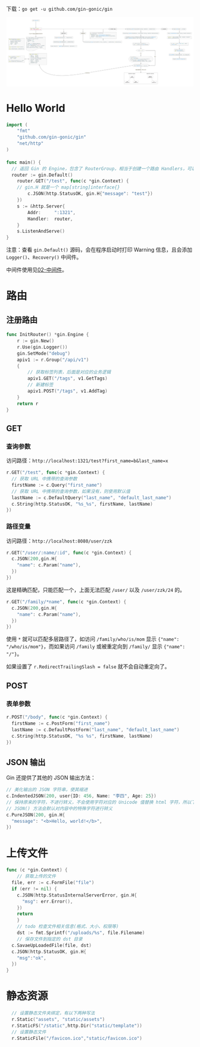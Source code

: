 下载：`go get -u github.com/gin-gonic/gin`

![](../../../images/gin-read.png)

# Hello World

```go
import (
	"fmt"
	"github.com/gin-gonic/gin"
	"net/http"
)

func main() {
  // 返回 Gin 的 Engine，包含了 RouterGroup，相当于创建一个路由 Handlers，可以后期绑定各类路由规则和函数、中间件等
  router := gin.Default()
	router.GET("/test", func(c *gin.Context) {
    // gin.H 就是一个 map[string]interface{}
		c.JSON(http.StatusOK, gin.H{"message": "test"})
	})
	s := &http.Server{
		Addr:     ":1321",
		Handler:  router,
	}
	s.ListenAndServe()
}
```

注意：查看 `gin.Default()` 源码，会在程序启动时打印 Warning 信息，且会添加 `Logger()`、`Recovery()` 中间件。

中间件使用见[02-中间件](02-中间件.md)。

# 路由

## 注册路由

```go
func InitRouter() *gin.Engine {
	r := gin.New()
	r.Use(gin.Logger())
	gin.SetMode("debug")
	apiv1 := r.Group("/api/v1")
	{
		// 获取标签列表，后面是对应的业务逻辑
		apiv1.GET("/tags", v1.GetTags)
		// 新建标签
		apiv1.POST("/tags", v1.AddTag)
	}
	return r
}
```

## GET

### 查询参数

访问路径：`http://localhost:1321/test?first_name=b&last_name=x`

```go
r.GET("/test", func(c *gin.Context) {
  // 获取 URL 中携带的查询参数
  firstName := c.Query("first_name")
  // 获取 URL 中携带的查询参数，如果没有，则使用默认值
  lastName := c.DefaultQuery("last_name", "default_last_name")
  c.String(http.StatusOK, "%s_%s", firstName, lastName)
})
```

### 路径变量

访问路径：`http://localhost:8080/user/zzk`

```go
r.GET("/user/:name/:id", func(c *gin.Context) {
  c.JSON(200,gin.H{
    "name": c.Param("name"),
  })
})
```

这是精确匹配，只能匹配一个，上面无法匹配 `/user/` 以及 `/user/zzk/24` 的。

```go
r.GET("/family/*name", func(c *gin.Context) {
  c.JSON(200,gin.H{
    "name": c.Param("name"),
  })
})
```

使用 `*` 就可以匹配多层路径了，如访问 `/family/who/is/mom` 显示 `{"name": "/who/is/mom"}`，而如果访问 `/family` 或被重定向到 `/family/` 显示 `{"name": "/"}`。

如果设置了 `r.RedirectTrailingSlash = false` 就不会自动重定向了。

## POST

### 表单参数

```go
r.POST("/body", func(c *gin.Context) {
  firstName := c.PostForm("first_name")
  lastName := c.DefaultPostForm("last_name", "default_last_name")
  c.String(http.StatusOK, "%s %s", firstName, lastName)
})
```

## JSON 输出

Gin 还提供了其他的 JSON 输出方法：

```go
// 美化输出的 JSON 字符串，使其缩进
c.IndentedJSON(200, user{ID: 456, Name: "李四", Age: 25})
// 保持原来的字符，不进行转义，不会使用字符对应的 Unicode 值替换 html 字符，所以下面的文字显示会被加粗
// JSON() 方法会默认对内容中的特殊字符进行转义
c.PureJSON(200, gin.H{
  "message": "<b>Hello, world!</b>",
})
```

# 上传文件

```go
func (c *gin.Context) {
	// 获取上传的文件
  file, err := c.FormFile("file")
  if (err != nil) {
    c.JSON(http.StatusInternalServerError, gin.H{
      "msg": err.Error(),
    })
    return
	}
	// todo 检查文件相关信息(格式、大小、权限等)
	dst := fmt.Sprintf("/uploads/%s", file.Filename)
	// 保存文件到指定的 dst 目录
  c.SavaeUpLoadedFile(file, dst)
  c.JSON(http.StatusOK, gin.H{
    "msg":"ok",
  })
}
```

# 静态资源

```go
  // 设置静态文件夹绑定，有以下两种写法
  r.Static("assets", "static/assets")
  r.StaticFS("/static",http.Dir("static/template"))
  // 设置静态文件
  r.StaticFile("/favicon.ico","static/favicon.ico")
```
